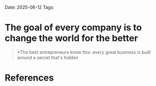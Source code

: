 Date: 2025-06-12
Tags:

# The goal of every company is to change the world for the better

>*The best entrepreneurs know this: every great business is built around a secret that's hidden 
# References 
 